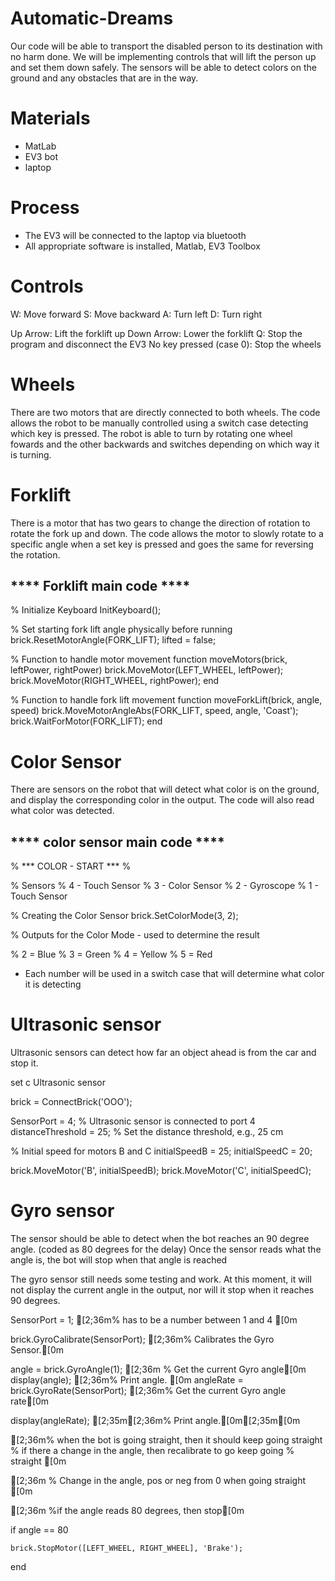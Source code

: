 # Automatic-Dreams

Our code will be able to transport the disabled person to its destination with no harm done. We will be implementing controls that will lift the person up and set them down safely. The sensors will be able to detect colors on the ground and any obstacles that are in the way. 

# Materials

* MatLab 
* EV3 bot 
* laptop 

# Process

* The EV3 will be connected to the laptop via bluetooth 
* All appropriate software is installed, Matlab, EV3 Toolbox 

# Controls


W: Move forward
S: Move backward
A: Turn left
D: Turn right

Up Arrow: Lift the forklift up
Down Arrow: Lower the forklift
Q: Stop the program and disconnect the EV3
No key pressed (case 0): Stop the wheels

# Wheels
There are two motors that are directly connected to both wheels. The code allows the robot to be manually controlled using a switch case detecting which key is pressed. The robot is able to turn by rotating one wheel fowards and the other backwards and switches depending on which way it is turning.



# Forklift
There is a motor that has two gears to change the direction of rotation to rotate the fork up and down. The code allows the motor to slowly rotate to a specific angle when a set key is pressed and goes the same for reversing the rotation.

**** Forklift main code ****
---------------------------------------------------------------------------------------
% Initialize Keyboard
InitKeyboard();

% Set starting fork lift angle physically before running
brick.ResetMotorAngle(FORK_LIFT);
lifted = false;

% Function to handle motor movement
function moveMotors(brick, leftPower, rightPower)
    brick.MoveMotor(LEFT_WHEEL, leftPower);
    brick.MoveMotor(RIGHT_WHEEL, rightPower);
end

% Function to handle fork lift movement
function moveForkLift(brick, angle, speed)
    brick.MoveMotorAngleAbs(FORK_LIFT, speed, angle, 'Coast');
    brick.WaitForMotor(FORK_LIFT);
end


# Color Sensor

There are sensors on the robot that will detect what color is on the ground, and display the corresponding color in the output. The code will also read what color was detected. 

**** color sensor main code ****
---------------------------------------------------------------------------------------

% *** COLOR - START *** %

% Sensors
% 4 - Touch Sensor
% 3 - Color Sensor
% 2 - Gyroscope
% 1 - Touch Sensor

% Creating the Color Sensor
brick.SetColorMode(3, 2);

% Outputs for the Color Mode - used to determine the result

% 2 = Blue
% 3 = Green
% 4 = Yellow
% 5 = Red

* Each number will be used in a switch case that will determine what color it is detecting 

# Ultrasonic sensor

Ultrasonic sensors can detect how far an object ahead is from the car and stop it.

set c Ultrasonic sensor 

brick = ConnectBrick('OOO');

SensorPort = 4;  % Ultrasonic sensor is connected to port 4
distanceThreshold = 25;  % Set the distance threshold, e.g., 25 cm

% Initial speed for motors B and C
initialSpeedB = 25;
initialSpeedC = 20;

brick.MoveMotor('B', initialSpeedB);
brick.MoveMotor('C', initialSpeedC);



# Gyro sensor

The sensor should be able to detect when the bot reaches an 90 degree angle. (coded as 80 degrees for the delay) 
Once the sensor reads what the angle is, the bot will stop when that angle is reached 

The gyro sensor still needs some testing and work. At this moment, it will not display the current angle in the output, nor will it stop when it reaches 90 degrees. 

SensorPort = 1; [2;36m% has to be a number between 1 and 4 [0m

brick.GyroCalibrate(SensorPort); [2;36m% Calibrates the Gyro Sensor.[0m

angle = brick.GyroAngle(1); [2;36m % Get the current Gyro angle[0m
display(angle); [2;36m% Print angle.
[0m
angleRate = brick.GyroRate(SensorPort); [2;36m% Get the current Gyro angle rate[0m

display(angleRate); [2;35m[2;36m% Print angle.[0m[2;35m[0m

[2;36m% when the bot is going straight, then it should keep going straight
% if there a change in the angle, then recalibrate to go keep going
% straight [0m

[2;36m % Change in the angle, pos or neg from 0 when going straight [0m

[2;36m %if the angle reads 80 degrees, then stop[0m

if angle == 80

    brick.StopMotor([LEFT_WHEEL, RIGHT_WHEEL], 'Brake');

end


